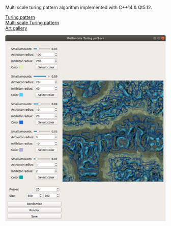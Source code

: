 Multi scale turing pattern algorithm implemented with C++14 & Qt5.12.

[Turing pattern](https://en.wikipedia.org/wiki/Turing_pattern)  
[Multi scale Turing pattern](https://softologyblog.wordpress.com/2011/07/05/multi-scale-turing-patterns/)  
[Art gallery](http://rreusser.github.io/multiscale-turing-pattern-gallery/)  

![ui example](https://raw.githubusercontent.com/leogout/multiscale-turing-pattern/master/ui-example.png)
